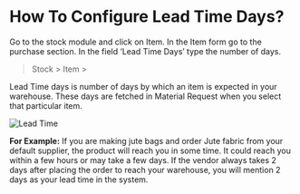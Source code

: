 # How To Configure Lead Time Days?

Go to the stock module and click on Item. In the Item form go to the purchase section. In the field ‘Lead Time Days’ type the number of days.

> Stock > Item >

Lead Time days is number of days by which an item is expected in your warehouse. These  days are fetched in Material Request when you select that particular item.


![Lead Time](/assets/frappe_io/images/erpnext/faq-lead-time.png)

__For Example:__ If you are making jute bags and order Jute fabric from your default supplier, the product will reach you in some time. It could reach you within a few hours or may take a few days. If the vendor always takes 2 days after placing the order to reach your warehouse, you will mention 2 days as your lead time in the system.
